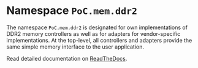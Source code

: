# Namespace `PoC.mem.ddr2`

The namespace `PoC.mem.ddr2` is designated for own implementations of
DDR2 memory controllers as well as for adapters for vendor-specific
implementations. At the top-level, all controllers and adapters
provide the same simple memory interface to the user application.

Read detailed documentation on [ReadTheDocs](http://poc-library.readthedocs.io/en/latest/PoC/mem/ddr2/index.html).
